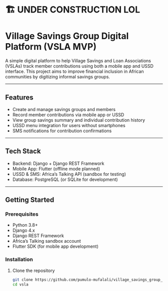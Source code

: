 # 🏗️ UNDER CONSTRUCTION LOL 
# Village Savings Group Digital Platform (VSLA MVP)

A simple digital platform to help Village Savings and Loan Associations (VSLAs) track member contributions using both a mobile app and USSD interface. This project aims to improve financial inclusion in African communities by digitizing informal savings groups.

---

## Features

- Create and manage savings groups and members  
- Record member contributions via mobile app or USSD  
- View group savings summary and individual contribution history  
- USSD menu integration for users without smartphones  
- SMS notifications for contribution confirmations

---

## Tech Stack

- Backend: Django + Django REST Framework  
- Mobile App: Flutter (offline mode planned)  
- USSD & SMS: Africa’s Talking API (sandbox for testing)  
- Database: PostgreSQL (or SQLite for development)

---

## Getting Started

### Prerequisites

- Python 3.8+  
- Django 4.x  
- Django REST Framework  
- Africa’s Talking sandbox account  
- Flutter SDK (for mobile app development)

### Installation

1. Clone the repository  
   ```bash
   git clone https://github.com/pumulo-mufalali/village_savings_group_vsla.git
   cd vsla